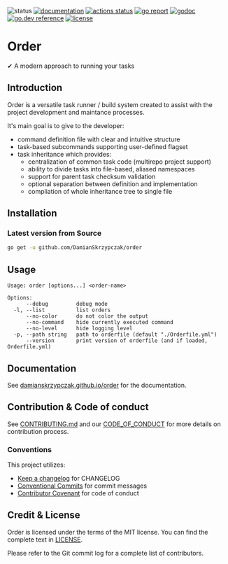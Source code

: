 ![status](https://img.shields.io/badge/status-alpha-red.svg)
[![documentation](https://img.shields.io/badge/documentation-reference-%234DB6AC)](https://damianskrzypczak.github.io/order)
[![actions status](https://github.com/DamianSkrzypczak/order/workflows/Pipeline/badge.svg)](https://github.com/DamianSkrzypczak/order/actions)
[![go report](https://goreportcard.com/badge/github.com/DamianSkrzypczak/order)](https://goreportcard.com/report/github.com/DamianSkrzypczak/order)
[![godoc](https://godoc.org/github.com/DamianSkrzypczak/order?status.svg)](http://godoc.org/github.com/DamianSkrzypczak/order)
[![go.dev reference](https://img.shields.io/badge/go.dev-reference-007d9c)](https://pkg.go.dev/github.com/DamianSkrzypczak/order)
[![license](https://img.shields.io/badge/License-MIT-blue.svg)](https://github.com/DamianSkrzypczak/order/blob/master/LICENSE)


<!-- <img align="right" height="100px" src="https://raw.githubusercontent.com/DamianSkrzypczak/order/master/media/logo.png"> -->
<!-- <img alt="logo" align="right" width="350px" src="./media/logo.png"> -->

# Order
✔ A modern approach to running your tasks

## Introduction
Order is a versatile task runner / build system created to assist with the project development and maintance processes.

It's main goal is to give to the developer:
- command definition file with clear and intuitive structure
- task-based subcommands supporting user-defined flagset
- task inheritance which provides:
    - centralization of common task code (multirepo project support)
    - ability to divide tasks into file-based, aliased namespaces
    - support for parent task checksum validation
    - optional separation between definition and implementation
    - compliation of whole inheritance tree to single file

## Installation
### Latest version from Source
```bash
go get -u github.com/DamianSkrzypczak/order
```

## Usage
```
Usage: order [options...] <order-name>

Options:
      --debug         debug mode
  -l, --list          list orders
      --no-color      do not color the output
      --no-command    hide currently executed command
      --no-level      hide logging level
  -p, --path string   path to orderfile (default "./Orderfile.yml")
      --version       print version of orderfile (and if loaded, Orderfile.yml)
```

## Documentation
See [damianskrzypczak.github.io/order](https://damianskrzypczak.github.io/order/) for the documentation.

## Contribution & Code of conduct
See [CONTRIBUTING.md](CONTRIBUTING.md)
and our [CODE_OF_CONDUCT](CODDE_OF_CONDUCT.md) for more details on contribution process.

### Conventions
This project utilizes:
- [Keep a changelog](https://keepachangelog.com/en/1.0.0/) for CHANGELOG
- [Conventional Commits](https://www.conventionalcommits.org/en/v1.0.0/) for commit messages
- [Contributor Covenant](https://www.contributor-covenant.org) for code of conduct

## Credit & License
Order is licensed under the terms of the MIT license. You can find the complete text in [LICENSE](LICENSE).

Please refer to the Git commit log for a complete list of contributors.